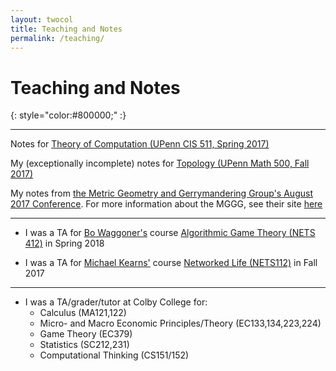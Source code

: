 ```yaml
---
layout: twocol
title: Teaching and Notes
permalink: /teaching/
---
```


# Teaching and Notes
{: style="color:#800000;" :}






----
Notes for [Theory of Computation (UPenn CIS 511, Spring 2017)](http://zachschutzman.com/assets/notes/toc511.pdf)

My (exceptionally incomplete) notes for [Topology (UPenn Math 500, Fall 2017)](http://zachschutzman.com/assets/notes/topo500.pdf)

My notes from [the Metric Geometry and Gerrymandering Group's August 2017 Conference](http://zachschutzman.com/assets/notes/mggg.pdf).  For more information about the MGGG, see their site [here](http://sites.tufts.edu/gerrymandr)

----

* I was a TA for [Bo Waggoner's](https://www.bowaggoner.com/) course [Algorithmic Game Theory (NETS 412)](https://www.bowaggoner.com/courses/2018/nets412/) in Spring 2018

* I was a TA for [Michael Kearns'](http://cis.upenn.edu/~mkearns) course [Networked Life (NETS112)](http://www.cis.upenn.edu/~mkearns/teaching/NetworkedLife/) in Fall 2017

----
* I was a TA/grader/tutor at Colby College for:
	- Calculus (MA121,122)
	- Micro- and Macro Economic Principles/Theory (EC133,134,223,224)
	- Game Theory (EC379)
	- Statistics (SC212,231)
	- Computational Thinking (CS151/152)
	
